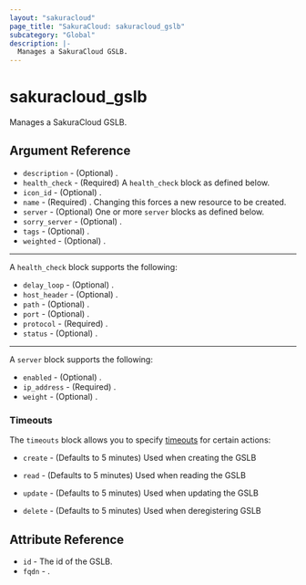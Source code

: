 ```yaml
---
layout: "sakuracloud"
page_title: "SakuraCloud: sakuracloud_gslb"
subcategory: "Global"
description: |-
  Manages a SakuraCloud GSLB.
---
```


# sakuracloud_gslb

Manages a SakuraCloud GSLB.

## Argument Reference

* `description` - (Optional) .
* `health_check` - (Required) A `health_check` block as defined below.
* `icon_id` - (Optional) .
* `name` - (Required) . Changing this forces a new resource to be created.
* `server` - (Optional) One or more `server` blocks as defined below.
* `sorry_server` - (Optional) .
* `tags` - (Optional) .
* `weighted` - (Optional) .


---

A `health_check` block supports the following:

* `delay_loop` - (Optional) .
* `host_header` - (Optional) .
* `path` - (Optional) .
* `port` - (Optional) .
* `protocol` - (Required) .
* `status` - (Optional) .

---

A `server` block supports the following:

* `enabled` - (Optional) .
* `ip_address` - (Required) .
* `weight` - (Optional) .


### Timeouts

The `timeouts` block allows you to specify [timeouts](https://www.terraform.io/docs/configuration/resources.html#timeouts) for certain actions:

* `create` - (Defaults to 5 minutes) Used when creating the GSLB

* `read` -   (Defaults to 5 minutes) Used when reading the GSLB

* `update` - (Defaults to 5 minutes) Used when updating the GSLB

* `delete` - (Defaults to 5 minutes) Used when deregistering GSLB



## Attribute Reference

* `id` - The id of the GSLB.
* `fqdn` - .




